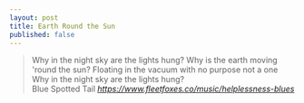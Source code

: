 ```yaml
---
layout: post
title: Earth Round the Sun
published: false
---
```


<blockquote class="quoteback" darkmode="true" data-title="Blue Spotted Tail" data-author="Fleet Foxes" cite="https://www.fleetfoxes.co/music/helplessness-blues">
<div>
Why in the night sky are the lights hung?
Why is the earth moving 'round the sun?
Floating in the vacuum with no purpose not a one
Why in the night sky are the lights hung?
</div>
<footer>Blue Spotted Tail<cite> <a href="https://www.fleetfoxes.co/music/helplessness-blues">https://www.fleetfoxes.co/music/helplessness-blues</a></cite></footer>
</blockquote><script src="https://cdn.jsdelivr.net/gh/Blogger-Peer-Review/quotebacks@1/quoteback.js"></script>